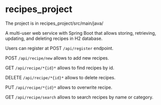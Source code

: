 # recipes_project
The project is in recipes_project/src/main/java/

A multi-user web service with Spring Boot that allows storing, retrieving, updating, and deleting recipes in H2 database.
 
Users can register at POST `/api/register` endpoint. 

POST `/api/recipe/new` allows to add new recipes.

GET `/api/recipe/*{id}*` allows to find recipes by id.

DELETE `/api/recipe/*{id}*` allows to delete recipes.

PUT `/api/recipe/*{id}*` allows to overwrite recipe.

GET `/api/recipe/search` allows to search recipes by name or category.

